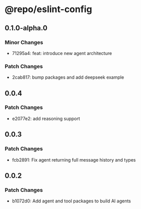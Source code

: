 # @repo/eslint-config

## 0.1.0-alpha.0

### Minor Changes

- 71295a4: feat: introduce new agent architecture

### Patch Changes

- 2cab817: bump packages and add deepseek example

## 0.0.4

### Patch Changes

- e2077e2: add reasoning support

## 0.0.3

### Patch Changes

- fcb2891: Fix agent returning full message history and types

## 0.0.2

### Patch Changes

- b1072d0: Add agent and tool packages to build AI agents
